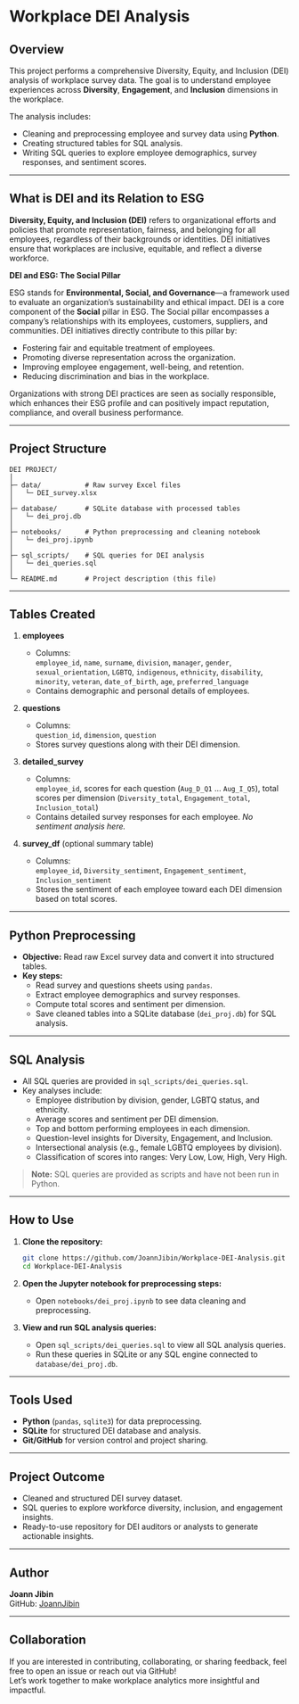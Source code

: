 # Workplace DEI Analysis

## Overview

This project performs a comprehensive Diversity, Equity, and Inclusion (DEI) analysis of workplace survey data. The goal is to understand employee experiences across **Diversity**, **Engagement**, and **Inclusion** dimensions in the workplace.

The analysis includes:
- Cleaning and preprocessing employee and survey data using **Python**.
- Creating structured tables for SQL analysis.
- Writing SQL queries to explore employee demographics, survey responses, and sentiment scores.

---

## What is DEI and its Relation to ESG

**Diversity, Equity, and Inclusion (DEI)** refers to organizational efforts and policies that promote representation, fairness, and belonging for all employees, regardless of their backgrounds or identities. DEI initiatives ensure that workplaces are inclusive, equitable, and reflect a diverse workforce.

**DEI and ESG: The Social Pillar**

ESG stands for **Environmental, Social, and Governance**—a framework used to evaluate an organization’s sustainability and ethical impact. DEI is a core component of the **Social** pillar in ESG. The Social pillar encompasses a company’s relationships with its employees, customers, suppliers, and communities. DEI initiatives directly contribute to this pillar by:

- Fostering fair and equitable treatment of employees.
- Promoting diverse representation across the organization.
- Improving employee engagement, well-being, and retention.
- Reducing discrimination and bias in the workplace.

Organizations with strong DEI practices are seen as socially responsible, which enhances their ESG profile and can positively impact reputation, compliance, and overall business performance.

---

## Project Structure

```
DEI PROJECT/
│
├─ data/           # Raw survey Excel files
│   └─ DEI_survey.xlsx
│
├─ database/       # SQLite database with processed tables
│   └─ dei_proj.db
│
├─ notebooks/      # Python preprocessing and cleaning notebook
│   └─ dei_proj.ipynb
│
├─ sql_scripts/    # SQL queries for DEI analysis
│   └─ dei_queries.sql
│
└─ README.md       # Project description (this file)
```

---

## Tables Created

1. **employees**
   - Columns:  
     `employee_id`, `name`, `surname`, `division`, `manager`, `gender`, `sexual_orientation`, `LGBTQ`, `indigenous`, `ethnicity`, `disability`, `minority`, `veteran`, `date_of_birth`, `age`, `preferred_language`
   - Contains demographic and personal details of employees.

2. **questions**
   - Columns:  
     `question_id`, `dimension`, `question`
   - Stores survey questions along with their DEI dimension.

3. **detailed_survey**
   - Columns:  
     `employee_id`, scores for each question (`Aug_D_Q1` … `Aug_I_Q5`), total scores per dimension (`Diversity_total`, `Engagement_total`, `Inclusion_total`)
   - Contains detailed survey responses for each employee. *No sentiment analysis here.*

4. **survey_df** (optional summary table)
   - Columns:  
     `employee_id`, `Diversity_sentiment`, `Engagement_sentiment`, `Inclusion_sentiment`
   - Stores the sentiment of each employee toward each DEI dimension based on total scores.

---

## Python Preprocessing

- **Objective:** Read raw Excel survey data and convert it into structured tables.
- **Key steps:**
  - Read survey and questions sheets using `pandas`.
  - Extract employee demographics and survey responses.
  - Compute total scores and sentiment per dimension.
  - Save cleaned tables into a SQLite database (`dei_proj.db`) for SQL analysis.

---

## SQL Analysis

- All SQL queries are provided in `sql_scripts/dei_queries.sql`.
- Key analyses include:
  - Employee distribution by division, gender, LGBTQ status, and ethnicity.
  - Average scores and sentiment per DEI dimension.
  - Top and bottom performing employees in each dimension.
  - Question-level insights for Diversity, Engagement, and Inclusion.
  - Intersectional analysis (e.g., female LGBTQ employees by division).
  - Classification of scores into ranges: Very Low, Low, High, Very High.

> **Note:** SQL queries are provided as scripts and have not been run in Python.

---

## How to Use

1. **Clone the repository:**
    ```bash
    git clone https://github.com/JoannJibin/Workplace-DEI-Analysis.git
    cd Workplace-DEI-Analysis
    ```

2. **Open the Jupyter notebook for preprocessing steps:**
    - Open `notebooks/dei_proj.ipynb` to see data cleaning and preprocessing.

3. **View and run SQL analysis queries:**
    - Open `sql_scripts/dei_queries.sql` to view all SQL analysis queries.
    - Run these queries in SQLite or any SQL engine connected to `database/dei_proj.db`.

---

## Tools Used

- **Python** (`pandas`, `sqlite3`) for data preprocessing.
- **SQLite** for structured DEI database and analysis.
- **Git/GitHub** for version control and project sharing.

---

## Project Outcome

- Cleaned and structured DEI survey dataset.
- SQL queries to explore workforce diversity, inclusion, and engagement insights.
- Ready-to-use repository for DEI auditors or analysts to generate actionable insights.

---

## Author

**Joann Jibin**  
GitHub: [JoannJibin](https://github.com/JoannJibin)

---

## Collaboration

If you are interested in contributing, collaborating, or sharing feedback, feel free to open an issue or reach out via GitHub!  
Let’s work together to make workplace analytics more insightful and impactful.
